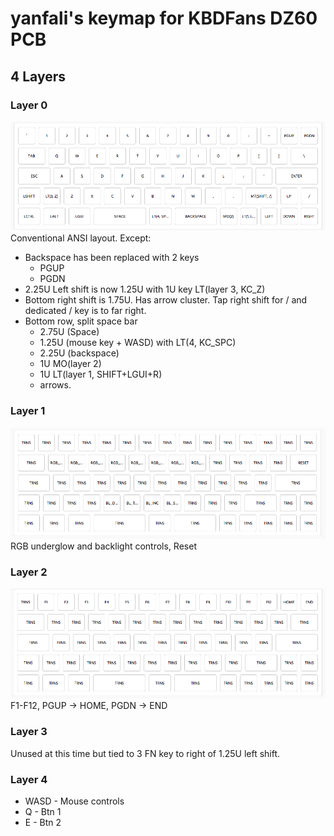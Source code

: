 # yanfali's keymap for KBDFans DZ60 PCB

## 4 Layers

### Layer 0

![layer 0](layer0.png)
Conventional ANSI layout. Except:

 - Backspace has been replaced with 2 keys
   - PGUP
   - PGDN
 - 2.25U Left shift is now 1.25U with 1U key LT(layer 3, KC_Z)
 - Bottom right shift is 1.75U. Has arrow cluster. Tap right shift for / and dedicated / key is to far right.
 - Bottom row, split space bar
   - 2.75U (Space)
   - 1.25U (mouse key + WASD) with LT(4, KC_SPC)
   - 2.25U (backspace)
   - 1U MO(layer 2)
   - 1U LT(layer 1, SHIFT+LGUI+R)
   - arrows.

### Layer 1

![layer 1](layer1.png)
RGB underglow and backlight controls, Reset

### Layer 2

![layer 1](layer2.png)
F1-F12, PGUP -> HOME, PGDN -> END

### Layer 3

Unused at this time but tied to 3 FN key to right of 1.25U left shift.

### Layer 4

 * WASD - Mouse controls
 * Q - Btn 1
 * E - Btn 2

